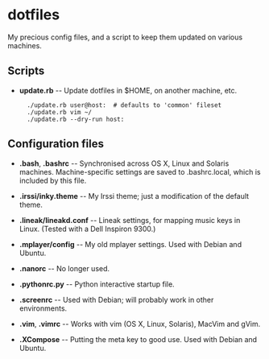 dotfiles
========

My precious config files, and a script to keep them updated on various machines.


Scripts
-------

* __update.rb__ -- Update dotfiles in $HOME, on another machine, etc.

        ./update.rb user@host:  # defaults to 'common' fileset
        ./update.rb vim ~/
        ./update.rb --dry-run host:


Configuration files
-------------------

* __.bash__, __.bashrc__ -- Synchronised across OS X, Linux and Solaris machines.
  Machine-specific settings are saved to .bashrc.local, which is included by
  this file.

* __.irssi/inky.theme__ -- My Irssi theme; just a modification of the default theme.

* __.lineak/lineakd.conf__ -- Lineak settings, for mapping music keys in Linux.
  (Tested with a Dell Inspiron 9300.)

* __.mplayer/config__ -- My old mplayer settings. Used with Debian and Ubuntu.

* __.nanorc__ -- No longer used.

* __.pythonrc.py__ -- Python interactive startup file.

* __.screenrc__ -- Used with Debian; will probably work in other environments.

* __.vim__, __.vimrc__ -- Works with vim (OS X, Linux, Solaris), MacVim and gVim.

* __.XCompose__ -- Putting the meta key to good use. Used with Debian and Ubuntu.
